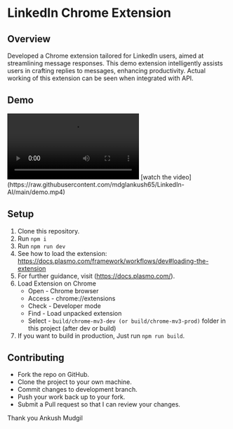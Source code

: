 # LinkedIn Chrome Extension

## Overview
Developed a Chrome extension tailored for LinkedIn users, aimed at streamlining message responses. This demo extension intelligently assists users in crafting replies to messages, enhancing productivity. Actual working of this extension can be seen when integrated with API.

## Demo 
<video src="https://raw.githubusercontent.com/mdglankush65/LinkedIn-AI/main/demo.mp4" controls="controls" style="max-width: 100%;">
</video>
[watch the video](https://raw.githubusercontent.com/mdglankush65/LinkedIn-AI/main/demo.mp4)

## Setup
1. Clone this repository. 
2. Run `npm i`
3. Run `npm run dev`
4. See how to load the extension: https://docs.plasmo.com/framework/workflows/dev#loading-the-extension
5. For further guidance, visit (https://docs.plasmo.com/).
6. Load Extension on Chrome
   - Open - Chrome browser
   - Access - chrome://extensions
   - Check - Developer mode
   - Find - Load unpacked extension
   - Select - `build/chrome-mv3-dev (or build/chrome-mv3-prod)` folder in this project (after dev or build)
7. If you want to build in production, Just run `npm run build`.

## Contributing
- Fork the repo on GitHub. 
- Clone the project to your own machine.
- Commit changes to development branch.
- Push your work back up to your fork.
- Submit a Pull request so that I can review your changes.

Thank you 
Ankush Mudgil
